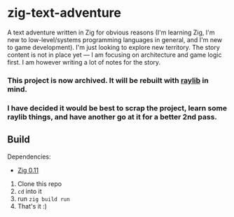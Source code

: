 # zig-text-adventure
A text adventure written in Zig for obvious reasons (I'm learning Zig, I'm new to low-level/systems programming languages in general, and I'm new to game development). I'm just looking to explore new territory.
The story content is not in place yet — I am focusing on architecture and game logic first. I am however writing a lot of notes for the story.

### **This project is now archived**. It will be rebuilt with [raylib](https://github.com/ryupold/raylib.zig) in mind.
### I have decided it would be best to scrap the project, learn some raylib things, and have another go at it for a better 2nd pass.

## Build
Dependencies:
- [Zig 0.11](https://ziglang.org/download/)

1. Clone this repo
2. `cd` into it
3. run `zig build run`
4. That's it :)
